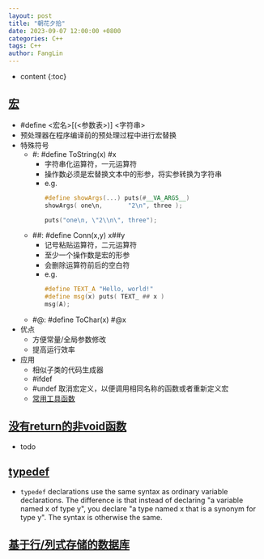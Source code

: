 ```yaml
---
layout: post
title: "朝花夕拾"
date: 2023-09-07 12:00:00 +0800
categories: C++
tags: C++
author: FangLin
---
```


* content
{:toc}

## [宏](http://c.biancheng.net/view/446.html)

- #define <宏名>[(<参数表>)] <字符串>
- 预处理器在程序编译前的预处理过程中进行宏替换
- 特殊符号
  - \#: #define ToString(x) #x
    - 字符串化运算符，一元运算符
    - 操作数必须是宏替换文本中的形参，将实参转换为字符串
    - e.g.
      ```c++
      #define showArgs(...) puts(#__VA_ARGS__)
      showArgs( one\n,       "2\n", three );
      ```
      ```c++
      puts("one\n, \"2\\n\", three");
      ```
  - \##: #define Conn(x,y) x##y
    - 记号粘贴运算符，二元运算符
    - 至少一个操作数是宏的形参
    - 会删除运算符前后的空白符
    - e.g.
      ```c++
      #define TEXT_A "Hello, world!"
      #define msg(x) puts( TEXT_ ## x )
      msg(A);
      ```
  - \#@: #define ToChar(x) #@x
- 优点
  - 方便常量/全局参数修改
  - 提高运行效率
- 应用
  - 相似子类的代码生成器
  - #ifdef
  - #undef 取消宏定义，以便调用相同名称的函数或者重新定义宏
  - [常用工具函数](https://www.cnblogs.com/fnlingnzb-learner/p/6903966.html)

## [没有return的非void函数](https://moefactory.com/2603.moe)

- todo

## [typedef](https://stackoverflow.com/questions/12116143/what-does-typedef-int-var1-do)

- `typedef` declarations use the same syntax as ordinary variable declarations. The difference is that instead of declaring "a variable named x of type y", you declare "a type named x that is a synonym for type y". The syntax is otherwise the same.

## [基于行/列式存储的数据库](https://cloud.tencent.com/developer/article/1528525)
